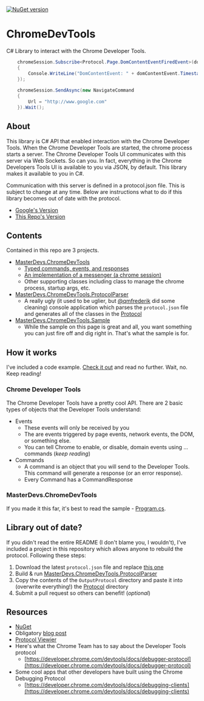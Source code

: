 [![NuGet version](https://badge.fury.io/nu/masterdevs.chromedevtools.svg)](http://badge.fury.io/nu/masterdevs.chromedevtools)

# ChromeDevTools
C# Library to interact with the Chrome Developer Tools.

```c#
    chromeSession.Subscribe<Protocol.Page.DomContentEventFiredEvent>(domContentEvent =>
    {
        Console.WriteLine("DomContentEvent: " + domContentEvent.Timestamp);
    });
    
    chromeSession.SendAsync(new NavigateCommand
    {
        Url = "http://www.google.com"
    }).Wait();
```

## About
This library is C# API that enabled interaction with the Chrome Developer Tools.  When the Chrome Developer Tools are started, the chrome process starts a server.  The Chrome Developer Tools UI communicates with this server via Web Sockets.  So can you.  In fact, everything in the Chrome Developers Tools UI is available to you via JSON, by default.  This library makes it available to you in C#.

Communication with this server is defined in a protocol.json file.  This is subject to change at any time.  Below are instructions what to do if this library becomes out of date with the protocol.
  * [Google's Version](https://code.google.com/p/chromium/codesearch#chromium/src/third_party/WebKit/Source/devtools/protocol.json&q=protocol.json&sq=package:chromium&type=cs)
  * [This Repo's Version](source/ProtocolGenerator/protocol.json)

## Contents

Contained in this repo are 3 projects.

  * [MasterDevs.ChromeDevTools](source/ChromeDevTools)
    * [Typed commands, events, and responses](source/ChromeDevTools/Protocol)
    * [An implementation of a messenger (a chrome session)](source/ChromeDevTools/ChromeSession.cs)
    * Other supporting classes including class to manage the chrome process, startup args, etc.
  * [MasterDevs.ChromeDevTools.ProtocolParser](source/ProtocolParser)
    * A really ugly (it used to be uglier, but [@qmfrederik](https://github.com/qmfrederik) did some cleaning) console application which parses the `protocol.json` file and generates all of the classes in the [Protocol](source/ChromeDevTools/Protocol)
  * [MasterDevs.ChromeDevTools.Sample](source/Sample)
    * While the sample on this page is great and all, you want something you can just fire off and dig right in.  That's what the sample is for.

## How it works

I've included a code example.  [Check it out](source/Sample/Program.cs) and read no further.  Wait, no.  Keep reading!

### Chrome Developer Tools

The Chrome Developer Tools have a pretty cool API.  There are 2 basic types of objects that the Developer Tools understand:
  * Events
    * These events will only be received by you
    * The are events triggered by page events, network events, the DOM, or something else.
    * You can tell Chrome to enable, or disable, domain events using ... commands (_keep reading_)
  * Commands
    * A command is an object that you will send to the Developer Tools.  This command will generate a response (or an error response).
    * Every Command has a CommandResponse

### MasterDevs.ChromeDevTools

If you made it this far, it's best to read the sample - [Program.cs](source/Sample/Program.cs).

## Library out of date?

If you didn't read the entire README (I don't blame you, I wouldn't), I've included a project in this repository which allows anyone to rebuild the protocol.  Following these steps:
  1. Download the latest `protocol.json` file and replace [this one](source/ProtocolGenerator/protocol.json)
  2. Build & run [MasterDevs.ChromeDevTools.ProtocolParser](source/ProtocolParser)
  3. Copy the contents of the `OutputProtocol` directory and paste it into (overwrite everything!) the [Protocol](source/ChromeDevTools/Protocol) directory
  4. Submit a pull request so others can benefit! (_optional_)

## Resources

  * [NuGet](https://www.nuget.org/packages/MasterDevs.ChromeDevTools/)
  * Obligatory [blog post](http://blog.masterdevs.com/chrome-debugging-api/)
  * [Protocol Viewier](http://chromedevtools.github.io/debugger-protocol-viewer/)
  * Here's what the Chrome Team has to say about the Developer Tools protocol
    * [https://developer.chrome.com/devtools/docs/debugger-protocol](https://developer.chrome.com/devtools/docs/debugger-protocol)
  * Some cool apps that other developers have built using the Chrome Debugging Protocol
    * [https://developer.chrome.com/devtools/docs/debugging-clients](https://developer.chrome.com/devtools/docs/debugging-clients)
